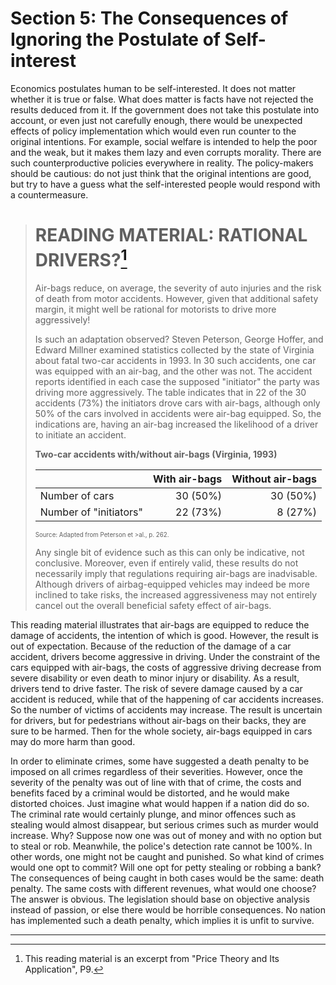 # Section 5: The Consequences of Ignoring the Postulate of Self-interest

Economics postulates human to be self-interested. It does not matter whether it is true or false. What does matter is facts have not rejected the results deduced from it. If the government does not take this postulate into account, or even just not carefully enough, there would be unexpected effects of policy implementation which would even run counter to the original intentions. For example, social welfare is intended to help the poor and the weak, but it makes them lazy and even corrupts morality. There are such counterproductive policies everywhere in reality. The policy-makers should be cautious: do not just think that the original intentions are good, but try to have a guess what the self-interested people would respond with a countermeasure.

># READING MATERIAL: RATIONAL DRIVERS?[^1]
>Air-bags reduce, on average, the severity of auto injuries and the risk of death from motor accidents. However, given that additional safety margin, it might well be rational for motorists to drive more aggressively!
>
>Is such an adaptation observed? Steven Peterson, George Hoffer, and Edward Millner examined statistics collected by the state of Virginia about fatal two-car accidents in 1993.   In 30 such accidents, one car was equipped with an air-bag, and the other was not. The accident reports identified in each case the supposed "initiator" the party was driving more aggressively. The table indicates that in 22 of the 30 accidents (73%) the initiators drove cars with air-bags, although only 50% of the cars involved in accidents were air-bag equipped. So, the indications are, having an air-bag increased the likelihood of a driver to initiate an accident.
>
>**Two-car accidents with/without air-bags (Virginia, 1993)**
>
>||With air-bags|Without air-bags|
>|----|----:|----:|
>|Number of cars| 30 (50%)| 30 (50%)|
>|Number of "initiators"|22 (73%)|8 (27%)|
><sup><sub>Source: Adapted from Peterson et >al., p. 262.</sub></sup>
>
>Any single bit of evidence such as this can only be indicative, not conclusive. Moreover, even if entirely valid, these results do not necessarily imply that regulations requiring air-bags are inadvisable. Although drivers of airbag-equipped vehicles may indeed be more inclined to take risks, the increased aggressiveness may not entirely cancel out the overall beneficial safety effect of air-bags.

This reading material illustrates that air-bags are equipped to reduce the damage of accidents, the intention of which is good. However, the result is out of expectation. Because of the reduction of the damage of a car accident, drivers become aggressive in driving. Under the constraint of the cars equipped with air-bags, the costs of aggressive driving decrease from severe disability or even death to minor injury or disability. As a result, drivers tend to drive faster. The risk of severe damage caused by a car accident is reduced, while that of the happening of car accidents increases. So the number of victims of accidents may increase. The result is uncertain for drivers, but for pedestrians without air-bags on their backs, they are sure to be harmed. Then for the whole society, air-bags equipped in cars may do more harm than good.

In order to eliminate crimes, some have suggested a death penalty to be imposed on all crimes regardless of their severities. However, once the severity of the penalty was out of line with that of crime, the costs and benefits faced by a criminal would be distorted, and he would make distorted choices. Just imagine what would happen if a nation did do so. The criminal rate would certainly plunge, and minor offences such as stealing would almost disappear, but serious crimes such as murder would increase. Why? Suppose now one was out of money and with no option but to steal or rob. Meanwhile, the police's detection rate cannot be 100%. In other words, one might not be caught and punished. So what kind of crimes would one opt to commit? Will one opt for petty stealing or robbing a bank? The consequences of being caught in both cases would be the same: death penalty. The same costs with different revenues, what would one choose? The answer is obvious. The legislation should base on objective analysis instead of passion, or else there would be horrible consequences. No nation has implemented such a death penalty, which implies it is unfit to survive.

- - -

[^1]: This reading material is an excerpt from "Price Theory and Its Application", P9.

